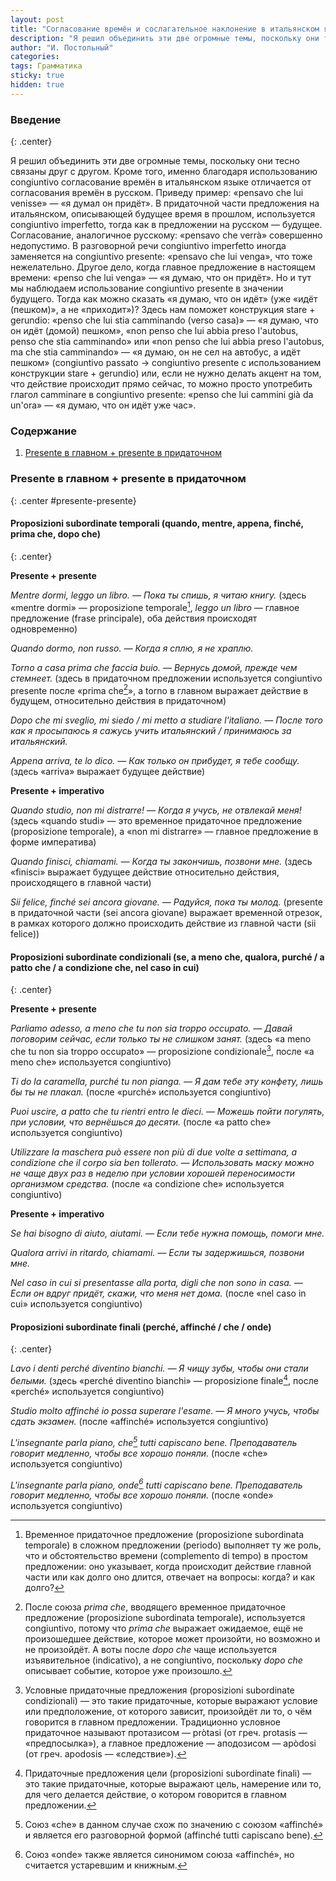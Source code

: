 ```yaml
---
layout: post
title: "Согласование времён и сослагательное наклонение в итальянском языке"
description: "Я решил объединить эти две огромные темы, поскольку они тесно связаны друг с другом. Кроме того, именно благодаря использованию congiuntivo согласование времён в итальянском языке отличается от согласования времён в русском."
author: "И. Постольный"
categories:
tags: Грамматика
sticky: true
hidden: true
---
```


### Введение
{: .center}

Я решил объединить эти две огромные темы, поскольку они тесно связаны друг с другом. Кроме того, именно благодаря использованию congiuntivo согласование времён в итальянском языке отличается от согласования времён в русском. Приведу пример: «pensavo che lui venisse» — «я думал он придёт». В придаточной части предложения на итальянском, описывающей будущее время в прошлом, используется congiuntivo imperfetto, тогда как в предложении на русском — будущее. Cогласование, аналогичное русскому: «pensavo che verrà» совершенно недопустимо. В разговорной речи congiuntivo imperfetto иногда заменяется на congiuntivo presente: «pensavo che lui venga», что тоже нежелательно. Другое дело, когда главное предложение в настоящем времени: «penso che lui venga» — «я думаю, что он придёт». Но и тут мы наблюдаем использование congiuntivo presente в значении будущего. Тогда как можно сказать «я думаю, что он идёт» (уже «идёт (пешком)», а не «приходит»)? Здесь нам поможет конструкция stare + gerundio: «penso che lui stia camminando (verso casa)» — «я думаю, что он идёт (домой) пешком», «non penso che lui abbia preso l'autobus, penso che stia camminando» или «non penso che lui abbia preso l'autobus, ma che stia camminando» — «я думаю, он не сел на автобус, а идёт пешком» (congiuntivo passato → congiuntivo presente с использованием конструкции stare + gerundio) или, если не нужно делать акцент на том, что действие происходит прямо сейчас, то можно просто употребить глагол camminare в congiuntivo presente: «penso che lui cammini già da un'ora» — «я думаю, что он идёт уже час».

<div id="shadow-container">
  <div id="wrapper-toc">
    <h3>Содержание</h3>
    <ol class="toc">
      <li><a href="#presente-presente">Presente в главном + presente в придаточном</a></li>
    </ol>
  </div>
</div>

### Presente в главном + presente в придаточном
{: .center #presente-presente}

#### Proposizioni subordinate temporali (quando, mentre, appena, finché, prima che, dopo che)
{: .center}

**Presente + presente**

_Mentre dormi, leggo un libro. — Пока ты спишь, я читаю книгу._ (здесь «mentre dormi» — proposizione temporale[^1],  _leggo un libro_ — главное предложение (frase principale), оба действия происходят одновременно)

_Quando dormo, non russo. — Когда я сплю, я не храплю._

_Torno a casa prima che faccia buio. — Вернусь домой, прежде чем стемнеет._ (здесь в придаточном предложении используется congiuntivo presente после «prima che[^2]», а torno в главном выражает действие в будущем, относительно действия в придаточном)

_Dopo che mi sveglio, mi siedo / mi metto a studiare l'italiano. — После того как я просыпаюсь я сажусь учить итальянский / принимаюсь за итальянский._

_Appena arriva, te lo dico. — Как только он прибудет, я тебе сообщу._ (здесь «arriva» выражает будущее действие)

**Presente + imperativo**

_Quando studio, non mi distrarre!  — Когда я учусь, не отвлекай меня!_ (здесь «quando studi» — это временное придаточное предложение (proposizione temporale), а «non mi distrarre» — главное предложение в форме императива)

_Quando finisci, chiamami. — Когда ты закончишь, позвони мне._ (здесь «finisci» выражает будущее действие относительно действия, происходящего в главной части)

_Sii felice, finché sei ancora giovane. — Радуйся, пока ты молод._ (presente в придаточной части (sei ancora giovane) выражает временной отрезок, в рамках которого должно происходить действие из главной части (sii felice))

#### Proposizioni subordinate condizionali (se, a meno che, qualora, purché / a patto che / a condizione che, nel caso in cui)
{: .center}

**Presente + presente**

_Parliamo adesso, a meno che tu non sia troppo occupato. — Давай поговорим сейчас, если только ты не слишком занят._ (здесь «a meno che tu non sia troppo occupato» — proposizione condizionale[^3], после «a meno che» используется congiuntivo)

_Ti do la caramella, purché tu non pianga. — Я дам тебе эту конфету, лишь бы ты не плакал._ (после «purché» используется congiuntivo)

_Puoi uscire, a patto che tu rientri entro le dieci. — Можешь пойти погулять, при условии, что вернёшься до десяти._ (после «a patto che» используется congiuntivo)

_Utilizzare la maschera può essere non più di due volte a settimana, a condizione che il corpo sia ben tollerato. — Использовать маску можно не чаще двух раз в неделю при условии хорошей переносимости организмом средства._ (после «a condizione che» используется congiuntivo)

**Presente + imperativo**

_Se hai bisogno di aiuto, aiutami. — Если тебе нужна помощь, помоги мне._

_Qualora arrivi in ritardo, chiamami. — Если ты задержишься, позвони мне._

_Nel caso in cui si presentasse alla porta, digli che non sono in casa. — Если он вдруг придёт, скажи, что меня нет дома._ (после «nel caso in cui» используется congiuntivo)

#### Proposizioni subordinate finali (perché, affinché / che / onde)
{: .center}

_Lavo i denti perché diventino bianchi. — Я чищу зубы, чтобы они стали белыми._ (здесь «perché diventino bianchi» — proposizione finale[^4], после «perché» используется congiuntivo)

_Studio molto affinché io possa superare l'esame. — Я много учусь, чтобы сдать экзамен._ (после «affinché» используется congiuntivo)

_L'insegnante parla piano, che[^5] tutti capiscano bene. Преподаватель говорит медленно, чтобы все хорошо поняли._ (после «che» используется congiuntivo)

_L'insegnante parla piano, onde[^6] tutti capiscano bene. Преподаватель говорит медленно, чтобы все хорошо поняли._ (после «onde» используется congiuntivo)

[^1]: Временное придаточное предложение (proposizione subordinata temporale) в сложном предложении (periodo) выполняет ту же роль, что и обстоятельство времени (complemento di tempo) в простом предложении: оно указывает, когда происходит действие главной части или как долго оно длится, отвечает на вопросы: когда? и как долго?

[^2]: После союза _prima che_, вводящего временное придаточное предложение (proposizione subordinata temporale), используется congiuntivo, потому что _prima che_ выражает ожидаемое, ещё не произошедшее действие, которое может произойти, но возможно и не произойдёт. А воты после _dopo che_ чаще используется изъявительное (indicativo), а не congiuntivo, поскольку _dopo che_ описывает событие, которое уже произошло.

[^3]: Условные придаточные предложения (proposizioni subordinate condizionali) — это такие придаточные, которые выражают условие или предположение, от которого зависит, произойдёт ли то, о чём говорится в главном предложении. Традиционно условное придаточное называют протазисом — pròtasi (от греч. protasis — «предпосылка»), а главное предложение — аподозисом — apòdosi (от греч. apodosis — «следствие»).

[^4]: Придаточные предложения цели (proposizioni subordinate finali) — это такие придаточные, которые выражают цель, намерение или то, для чего делается действие, о котором говорится в главном предложении.

[^5]: Союз «che» в данном случае схож по значению с союзом «affinché» и является его разговорной формой (affinché tutti capiscano bene).

[^6]: Союз «onde» также является синонимом союза «affinché», но считается устаревшим и книжным.